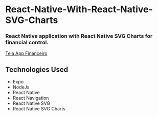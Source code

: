 # React-Native-With-React-Native-SVG-Charts
### React Native application with React Native SVG Charts for financial control.
[Tela App Financeiro](https://github.com/r-santtos/Aplicativo-Para-Controle-Financeiro-Pessoal/blob/master/Financeiro.jpg?raw=true?raw=true "Financeiro")

## Technologies Used
* Expo
* NodeJs
* React Native
* React Navigation
* React Native SVG
* React Native SVG Charts
